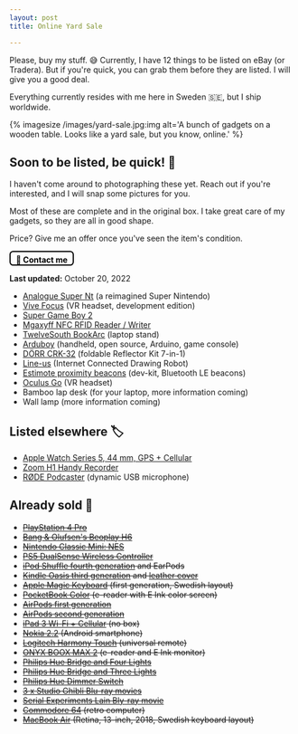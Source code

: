 ```yaml
---
layout: post
title: Online Yard Sale

---
```

Please, buy my stuff. 😅 Currently, I have 12 things to be listed on eBay (or Tradera). But if you're quick, you can grab them before they are listed. I will give you a good deal.

Everything currently resides with me here in Sweden 🇸🇪, but I ship worldwide.

{% imagesize /images/yard-sale.jpg:img alt='A bunch of gadgets on a wooden table. Looks like a yard sale, but you know, online.' %}

## Soon to be listed, be quick! 🚀

I haven't come around to photographing these yet. Reach out if you're interested, and I will snap some pictures for you.

Most of these are complete and in the original box. I take great care of my gadgets, so they are all in good shape.

Price? Give me an offer once you've seen the item's condition.

<a href="mailto:sven@dahlstrand.net" style="padding: 0.3rem 0.6rem 0 0.6rem; border: solid 0.15rem black; border-radius: 0.4rem;
font-weight: bold; display: inline-block; color: black; text-decoration: none;">💌 Contact me</a>

**Last updated:** October 20, 2022

* [Analogue Super Nt](https://www.analogue.co/super-nt) (a reimagined Super Nintendo)
* [Vive Focus](https://business.vive.com/us/product/vive-focus/) (VR headset, development edition)
* [Super Game Boy 2](https://en.wikipedia.org/wiki/Super_Game_Boy)
* [Mgaxyff NFC RFID Reader / Writer](https://www.walmart.com/ip/Mgaxyff-NFC-RFID-Reader-Writer-ACR122U-ISO-14443A-B-Free-Software-in-White-NFC-RFID-Reader-Writer-NFC-RFID-Reader/725054663)
* [TwelveSouth BookArc](https://www.twelvesouth.com/products/bookarc-for-macbook) (laptop stand)
* [Arduboy](https://www.arduboy.com) (handheld, open source, Arduino, game console)
* [DÖRR CRK-32](https://www.doerr-foto.de/en-us/studio/light-formers/foldable-reflectors/crk-32-reflectors-7-7-in-1-7-80-cm-round-372582) (foldable Reflector Kit 7-in-1)
* [Line-us](https://www.line-us.com) (Internet Connected Drawing Robot)
* [Estimote proximity beacons](https://blog.estimote.com/post/147038205465/announcing-next-gen-proximity-beacons-with) (dev-kit, Bluetooth LE beacons)
* [Oculus Go](https://www.oculus.com/go/features/) (VR headset)
* Bamboo lap desk (for your laptop, more information coming)
* Wall lamp (more information coming)

## Listed elsewhere 🏷️

* [Apple Watch Series 5, 44 mm, GPS + Cellular](https://www.tradera.com/item/344291/564208124/apple-watch-series-5-44-mm-gps-cellular-)
* [Zoom H1 Handy Recorder](https://www.tradera.com/item/301971/564202695/zoom-h1-handy-recorder)
* [RØDE Podcaster](https://www.tradera.com/item/301971/564975021/paket-med-røde-podcaster-usb-mikrofon-psm1-mikrofonhallare-och-psa1-studioarm) (dynamic USB microphone)

## Already sold 🙌

* <del>[PlayStation 4 Pro](https://www.tradera.com/item/344248/553283788/playstation-4-pro)</del>
* <del>[Bang & Olufsen's Beoplay H6](https://www.theverge.com/2016/7/8/12128152/bang-olufsen-beoplay-h6-review)</del>
* <del>[Nintendo Classic Mini: NES](https://www.tradera.com/item/1000433/553402390/nintendo-classic-mini-nes)</del>
* <del>[PS5 DualSense Wireless Controller](https://www.tradera.com/item/1000442/554423664/handkontroll-playstation-5-dualsense-white)</del>
* <del>[iPod Shuffle fourth generation](https://en.wikipedia.org/wiki/IPod_Shuffle#4th_generation) and EarPods</del>
* <del>[Kindle Oasis third generation](https://www.amazon.com/All-new-Kindle-Oasis-now-with-adjustable-warm-light/dp/B07F7TLZF4) and [leather cover](https://www.amazon.com/Kindle-Oasis-Premium-Leather-Cover/dp/B07B89G5N1/)</del>
* <del>[Apple Magic Keyboard](https://en.wikipedia.org/wiki/Magic_Keyboard_(Mac)) (first generation, Swedish layout)</del>
* <del>[PocketBook Color](https://www.tradera.com/item/340125/555393300/pocketbook-color-lasplatta-med-e-ink-fargskarm) (e-reader with E Ink color screen)</del>
* <del>[AirPods first generation](https://www.tradera.com/item/340270/555189689/apple-airpods-med-laddningsetui)</del>
* <del>[AirPods second generation](https://www.tradera.com/item/340270/555190306/apple-airpods-med-tradlost-laddningsetui)</del>
* <del>[iPad 3 Wi-Fi + Cellular](https://www.tradera.com/item/342496/555401730/apple-ipad-16-gb-wi-fi-4g) (no box)</del>
* <del>[Nokia 2.2](https://www.tradera.com/item/260103/555409506/nokia-2-2-android-smartphone) (Android smartphone)</del>
* <del>[Logitech Harmony Touch](https://www.tradera.com/item/340875/555484920/logitech-harmony-touch-universalfjarrkontroll) (universal remote)</del>
* <del>[ONYX BOOX MAX 2](https://www.tradera.com/item/340125/555692745/onyx-boox-max-2-enorm-13-3-tums-lasplatta-och-hdmi-e-ink-skarm) (e-reader and E Ink monitor)</del>
* <del>[Philips Hue Bridge and Four Lights](https://www.tradera.com/item/344687/555697124/startpaket-philips-hue-bridge-med-fyra-ljuskallor)</del>
* <del>[Philips Hue Bridge and Three Lights](https://www.tradera.com/item/344687/555697549/startpaket-philips-hue-bridge-med-tre-ljuskallor)</del>
* <del>[Philips Hue Dimmer Switch](https://www.tradera.com/item/344687/555699222/philips-hue-dimmer-switch-smart-strombrytare)</del>
* <del>[3 x Studio Ghibli Blu-ray movies](https://www.tradera.com/item/343008/555824440/3-x-studio-ghibli-totoro-kiki-s-delivery-service-och-the-wind-rises)</del>
* <del>[Serial Experiments Lain Bly-ray movie](https://www.tradera.com/item/343008/555825458/serial-experiments-lain)</del>
* <del>[Commodore 64](https://www.tradera.com/item/340853/556865263/underbara-commodore-64-brodburken-i-fint-skick-och-med-kartong) (retro computer)</del>
* <del>[MacBook Air](https://www.tradera.com/item/302393/558693917/macbook-air-retina-skarm-13-tum-2018-16-gb-minne) (Retina, 13-inch, 2018, Swedish keyboard layout)</del>
